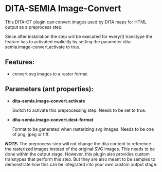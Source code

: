 # DITA-SEMIA Image-Convert
This DITA-OT plugin can convert images used by DITA maps for HTML output as a preprocess step.

Since after installation the step will be executed for every(!) transtype the feature has to activated explicitly by setting the parameter dita-semia.image-convert.activate to true.

## Features:
- convert svg images to a raster format


## Parameters (ant properties):
- **dita-semia.image-convert.activate**

  Switch to activate this preprocessing step. Needs to be set to true.

- **dita-semia.image-convert.dest-format**

  Format to be generated when rasterizing svg images. Needs to be one of png, jpeg or tiff.


***NOTE:*** The preprocess step will not change the dita content to reference the rasterized images instead of the original SVG images. This needs to be done within the output stage. However, this plugin also provides custom transtypes that perform this step. But they are also meant to be samples to demonstrate how this can be integrated into your own custom output stage.
